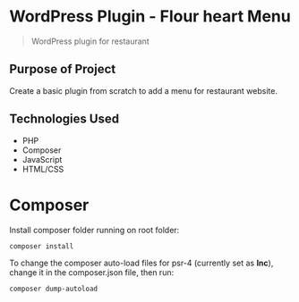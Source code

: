 # WordPress Plugin - Flour heart Menu

> WordPress plugin for restaurant

## Purpose of Project

Create a basic plugin from scratch to add a menu for restaurant website.

## Technologies Used

- PHP
- Composer
- JavaScript
- HTML/CSS

# Composer 

Install composer folder running on root folder:
```terminal
composer install
```

To change the composer auto-load files for psr-4 (currently set as **Inc**), change it in the composer.json file, then run:
```terminal
composer dump-autoload
```